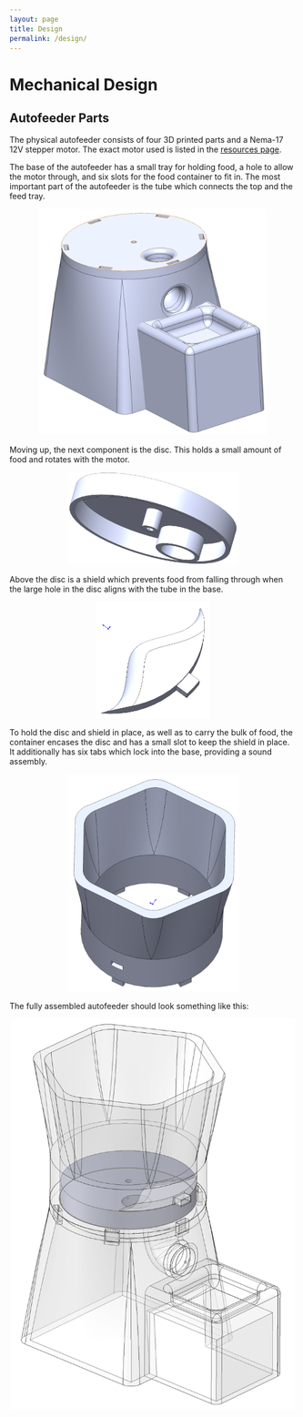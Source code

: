 ```yaml
---
layout: page
title: Design
permalink: /design/
---
```


# Mechanical Design

## Autofeeder Parts

The physical autofeeder consists of four 3D printed parts and a Nema-17 12V stepper motor. The exact motor used is listed in the [resources page](https://cturek.github.io/E155-Autofeeder/resources/).

The base of the autofeeder has a small tray for holding food, a hole to allow the motor through, and six slots for the food container to fit in. The most important part of the autofeeder is the tube which connects the top and the feed tray. 

<div style="text-align: center">
  <img src="assets/img/housing.png" alt="housing" width="400" />
</div>

Moving up, the next component is the disc. This holds a small amount of food and rotates with the motor.

<div style="text-align: center">
  <img src="./assets/img/disc.png" alt="disc" width="300" />
</div>

Above the disc is a shield which prevents food from falling through when the large hole in the disc aligns with the tube in the base.

<div style="text-align: center">
  <img src="./assets/img/magic.png" alt="magic" width="200" />
</div>

To hold the disc and shield in place, as well as to carry the bulk of food, the container encases the disc and has a small slot to keep the shield in place. It additionally has six tabs which lock into the base, providing a sound assembly.

<div style="text-align: center">
  <img src="./assets/img/container.png" alt="container" width="300" />
</div>

The fully assembled autofeeder should look something like this:

<div style="text-align: center">
  <img src="./assets/img/autofeeder.png" alt="full" width="500" />
</div>
